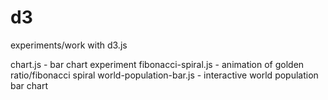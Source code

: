 # d3
experiments/work with d3.js

chart.js - bar chart experiment
fibonacci-spiral.js - animation of golden ratio/fibonacci spiral
world-population-bar.js - interactive world population bar chart
